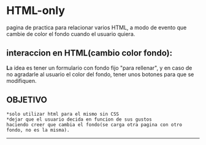 # HTML-only
pagina de practica para relacionar varios HTML, a modo de evento que cambie de color el fondo  cuando el usuario quiera. 


## interaccion en HTML(cambio color fondo):

**L**a idea es tener un formulario con fondo fijo "para rellenar", y en caso de no agradarle al usuario el color del fondo, tener unos botones para que se modifiquen.


## OBJETIVO
	*solo utilizar html para el mismo sin CSS
	*dejar que el usuario decida en funcion de sus gustos 
	haciendo creer que cambia el fondo(se carga otra pagina con otro fondo, no es la misma).
****
